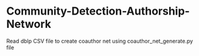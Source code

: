 # Community-Detection-Authorship-Network

Read dblp CSV file to create coauthor net using coauthor_net_generate.py file
